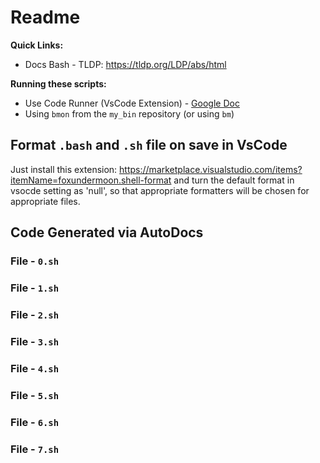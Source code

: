 # Readme

**Quick Links:**

- Docs Bash - TLDP: https://tldp.org/LDP/abs/html

**Running these scripts:**

- Use Code Runner (VsCode Extension) - [Google Doc](https://docs.google.com/document/d/1xLXMFJSQide-kGKkkDRA2sjpApDR-eBlddl0cWyZJOE/edit?tab=t.0#heading=h.i48pxvjshf90)
- Using `bmon` from the `my_bin` repository (or using `bm`)

## Format `.bash` and `.sh` file on save in VsCode

Just install this extension: https://marketplace.visualstudio.com/items?itemName=foxundermoon.shell-format and turn the default format in vsocde setting as 'null', so that appropriate formatters will be chosen for appropriate files.

## Code Generated via AutoDocs

### File - `0.sh`

<!-- MARKDOWN-AUTO-DOCS:START (CODE:src=./0.sh) -->
<!-- MARKDOWN-AUTO-DOCS:END -->

### File - `1.sh`

<!-- MARKDOWN-AUTO-DOCS:START (CODE:src=./1.sh) -->
<!-- MARKDOWN-AUTO-DOCS:END -->

### File - `2.sh`

<!-- MARKDOWN-AUTO-DOCS:START (CODE:src=./2.sh) -->
<!-- MARKDOWN-AUTO-DOCS:END -->

### File - `3.sh`

<!-- MARKDOWN-AUTO-DOCS:START (CODE:src=./3.sh) -->
<!-- MARKDOWN-AUTO-DOCS:END -->

### File - `4.sh`

<!-- MARKDOWN-AUTO-DOCS:START (CODE:src=./4.sh) -->
<!-- MARKDOWN-AUTO-DOCS:END -->

### File - `5.sh`

<!-- MARKDOWN-AUTO-DOCS:START (CODE:src=./5.sh) -->
<!-- MARKDOWN-AUTO-DOCS:END -->

### File - `6.sh`

<!-- MARKDOWN-AUTO-DOCS:START (CODE:src=./6.sh) -->
<!-- MARKDOWN-AUTO-DOCS:END -->

### File - `7.sh`

<!-- MARKDOWN-AUTO-DOCS:START (CODE:src=./7.sh) -->
<!-- MARKDOWN-AUTO-DOCS:END -->
